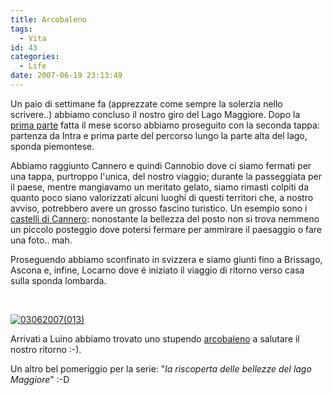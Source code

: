 ```yaml
---
title: Arcobaleno
tags:
  - Vita
id: 43
categories:
  - Life
date: 2007-06-19 23:13:49
---
```


Un paio di settimane fa (apprezzate come sempre la solerzia nello scrivere..) abbiamo concluso il nostro giro del Lago Maggiore. Dopo la [prima parte](https://alexmufatti.it/2007/04/23/pomeriggio-sulla-sponda-ricca/) fatta il mese scorso abbiamo proseguito con la seconda tappa: partenza da Intra e prima parte del percorso lungo la parte alta del lago, sponda piemontese.

Abbiamo raggiunto Cannero e quindi Cannobio dove ci siamo fermati per una tappa, purtroppo l'unica, del nostro viaggio; durante la passeggiata per il paese, mentre mangiavamo un meritato gelato, siamo rimasti colpiti da quanto poco siano valorizzati alcuni luoghi di questi territori che, a nostro avviso, potrebbero avere un grosso fascino turistico. Un esempio sono i [castelli di Cannero](http://www.castellidicannero.com/ "castelli di cannero"): nonostante la bellezza del posto non si trova nemmeno un piccolo posteggio dove potersi fermare per ammirare il paesaggio o fare una foto.. mah.

Proseguendo abbiamo sconfinato in svizzera e siamo giunti fino a Brissago, Ascona e, infine, Locarno dove é iniziato il viaggio di ritorno verso casa sulla sponda lombarda.

&nbsp;

[![](/images/2012/04/03062007013.jpg "03062007(013)")](/images/2012/04/03062007013.jpg)

Arrivati a Luino abbiamo trovato uno stupendo [arcobaleno](http://www3.varesenews.it/varese/articolo.php?id=74141 "Arcobaleno") a salutare il nostro ritorno :-).

Un altro bel pomeriggio per la serie: "_la riscoperta delle bellezze del lago Maggiore_" :-D